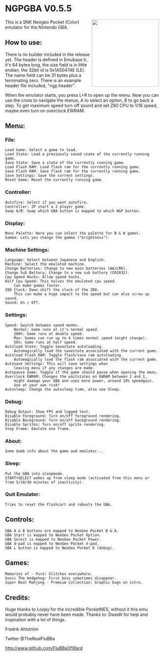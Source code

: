 # NGPGBA V0.5.5

<img align="right" width="220" src="./logo.png" />

This is a SNK Neogeo Pocket (Color) emulator for the Nintendo GBA.

## How to use:

There is no builder included in the release yet.
The header is defined in Emubase.h, it's 64 bytes long, the size field is in
little endian, the 32bit id is 0x1A50474E (LE).
The name field can be 31 bytes plus a terminating zero.
There is an example header file included, "ngp.header".

When the emulator starts, you press L+R to open up the menu.
Now you can use the cross to navigate the menus, A to select an option, B to
go back a step.
To get maximum speed turn off sound and set Z80 CPU to 1/16 speed, maybe even
turn on overclock EWRAM.

## Menu:

### File:
	Load Game: Select a game to load.
	Load State: Load a previously saved state of the currently running game.
	Save State: Save a state of the currently running game.
	Load Flash RAM: Load flash ram for the currently running game.
	Save Flash RAM: Save flash ram for the currently running game.
	Save Settings: Save the current settings.
	Reset Game: Reset the currently running game.

### Controller:
	Autofire: Select if you want autofire.
	Controller: 2P start a 2 player game.
	Swap A/B: Swap which GBA button is mapped to which NGP button.

### Display:
	Mono Palette: Here you can select the palette for B & W games.
	Gamma: Lets you change the gamma ("brightness").
### Machine Settings:
	Language: Select between Japanese and English.
	Machine: Select the emulated machine.
	Change Batteries: Change to new main batteries (AA/LR6).
	Change Sub Battery: Change to a new sub battery (CR2032).
	Cpu Speed Hacks: Allow speed hacks.
	Half Cpu Speed: This halves the emulated cpu speed.
		Can make games faster.
	Z80 Clock: Down shift the clock of the Z80.
		This can make a huge impact to the speed but can also screw up sound.
	Sound: On / Off.
### Settings:
	Speed: Switch between speed modes.
		Normal: Game runs at it's normal speed.
		200%: Game runs at double speed.
		Max: Games can run up to 4 times normal speed (might change).
		50%: Game runs at half speed.
	Autoload State: Toggle Savestate autoloading.
		Automagically load the savestate associated with the current game.
	Autoload Flash RAM: Toggle flash/save ram autoloading.
		Automagically load the flash ram associated with the current game.
	Autosave Settings: This will save settings when
		leaving menu if any changes are made.
	Autopause Game: Toggle if the game should pause when opening the menu.
	Overclock EWRAM: Changes the waitstates on EWRAM between 2 and 1,
		might damage your GBA and uses more power, around 10% speedgain.
		Use at your own risk!
	Autosleep: Change the autosleep time, also see Sleep.
### Debug:
	Debug Output: Show FPS and logged text.
	Disable Foreground: Turn on/off foreground rendering.
	Disable Background: Turn on/off background rendering.
	Disable Sprites: Turn on/off sprite rendering.
	Step Frame: Emulate one frame.

### About:
	Some dumb info about the game and emulator...

### Sleep:
	Put the GBA into sleepmode.
	START+SELECT wakes up from sleep mode (activated from this menu or from	5/10/30	minutes of inactivity).

### Quit Emulator:
	Tries to reset the Flashcart and reboots the GBA.

## Controls:
	GBA A & B buttons are mapped to NeoGeo Pocket B & A.
	GBA Start is mapped to NeoGeo Pocket Option.
	GBA Select is mapped to NeoGeo Pocket Power.
	GBA d-pad is mapped to NeoGeo Pocket d-pad.
	GBA L button is mapped to NeoGeo Pocket D (debug).

## Games:
	Memories of - Pure: Glitches everywhere.
	Sonic The Hedgehog: First boss sometimes disappear.
	Super Real Mahjong - Premium Collection: Graphic bugs on intro.

## Credits:

Huge thanks to Loopy for the incredible PocketNES, without it this emu would
probably never have been made.
Thanks to:
Dwedit for help and inspiration with a lot of things.


Fredrik Ahlström

Twitter @TheRealFluBBa

http://www.github.com/FluBBaOfWard
